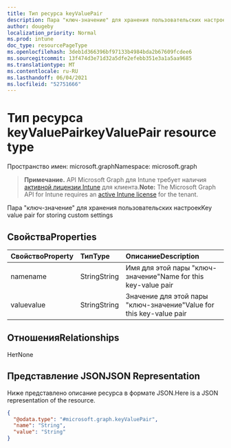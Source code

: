 ```yaml
---
title: Тип ресурса keyValuePair
description: Пара "ключ-значение" для хранения пользовательских настроек
author: dougeby
localization_priority: Normal
ms.prod: intune
doc_type: resourcePageType
ms.openlocfilehash: 3deb1d366396bf97133b4984bda2b67609fcdee6
ms.sourcegitcommit: 13f474d3e71d32a5dfe2efebb351e3a1a5aa9685
ms.translationtype: MT
ms.contentlocale: ru-RU
ms.lasthandoff: 06/04/2021
ms.locfileid: "52751666"
---
```

# <a name="keyvaluepair-resource-type"></a><span data-ttu-id="319a2-103">Тип ресурса keyValuePair</span><span class="sxs-lookup"><span data-stu-id="319a2-103">keyValuePair resource type</span></span>

<span data-ttu-id="319a2-104">Пространство имен: microsoft.graph</span><span class="sxs-lookup"><span data-stu-id="319a2-104">Namespace: microsoft.graph</span></span>

> <span data-ttu-id="319a2-105">**Примечание.** API Microsoft Graph для Intune требует наличия [активной лицензии Intune](https://go.microsoft.com/fwlink/?linkid=839381) для клиента.</span><span class="sxs-lookup"><span data-stu-id="319a2-105">**Note:** The Microsoft Graph API for Intune requires an [active Intune license](https://go.microsoft.com/fwlink/?linkid=839381) for the tenant.</span></span>

<span data-ttu-id="319a2-106">Пара "ключ-значение" для хранения пользовательских настроек</span><span class="sxs-lookup"><span data-stu-id="319a2-106">Key value pair for storing custom settings</span></span>

## <a name="properties"></a><span data-ttu-id="319a2-107">Свойства</span><span class="sxs-lookup"><span data-stu-id="319a2-107">Properties</span></span>
|<span data-ttu-id="319a2-108">Свойство</span><span class="sxs-lookup"><span data-stu-id="319a2-108">Property</span></span>|<span data-ttu-id="319a2-109">Тип</span><span class="sxs-lookup"><span data-stu-id="319a2-109">Type</span></span>|<span data-ttu-id="319a2-110">Описание</span><span class="sxs-lookup"><span data-stu-id="319a2-110">Description</span></span>|
|:---|:---|:---|
|<span data-ttu-id="319a2-111">name</span><span class="sxs-lookup"><span data-stu-id="319a2-111">name</span></span>|<span data-ttu-id="319a2-112">String</span><span class="sxs-lookup"><span data-stu-id="319a2-112">String</span></span>|<span data-ttu-id="319a2-113">Имя для этой пары "ключ-значение"</span><span class="sxs-lookup"><span data-stu-id="319a2-113">Name for this key-value pair</span></span>|
|<span data-ttu-id="319a2-114">value</span><span class="sxs-lookup"><span data-stu-id="319a2-114">value</span></span>|<span data-ttu-id="319a2-115">String</span><span class="sxs-lookup"><span data-stu-id="319a2-115">String</span></span>|<span data-ttu-id="319a2-116">Значение для этой пары "ключ-значение"</span><span class="sxs-lookup"><span data-stu-id="319a2-116">Value for this key-value pair</span></span>|

## <a name="relationships"></a><span data-ttu-id="319a2-117">Отношения</span><span class="sxs-lookup"><span data-stu-id="319a2-117">Relationships</span></span>
<span data-ttu-id="319a2-118">Нет</span><span class="sxs-lookup"><span data-stu-id="319a2-118">None</span></span>

## <a name="json-representation"></a><span data-ttu-id="319a2-119">Представление JSON</span><span class="sxs-lookup"><span data-stu-id="319a2-119">JSON Representation</span></span>
<span data-ttu-id="319a2-120">Ниже представлено описание ресурса в формате JSON.</span><span class="sxs-lookup"><span data-stu-id="319a2-120">Here is a JSON representation of the resource.</span></span>
<!-- {
  "blockType": "resource",
  "@odata.type": "microsoft.graph.keyValuePair"
}
-->
``` json
{
  "@odata.type": "#microsoft.graph.keyValuePair",
  "name": "String",
  "value": "String"
}
```




